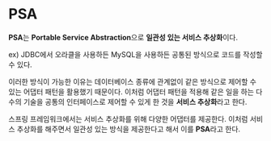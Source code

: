 # PSA

**PSA**는 **Portable Service Abstraction**으로 **일관성 있는 서비스 추상화**이다.

ex) JDBC에서 오라클을 사용하든 MySQL을 사용하든 공통된 방식으로 코드를 작성할 수 있다.

이러한 방식이 가능한 이유는 데이터베이스 종류에 관계없이 같은 방식으로 제어할 수 있는 어댑터 패턴을 활용했기 때문이다. 이처럼 어댑터 패턴을 적용해 같은 일을 하는 다수의 기술을 공통의 인터페이스로 제어할 수 있게 한 것을 **서비스 추상화**라고 한다. 

스프링 프레임워크에서는 서비스 추상화를 위해 다양한 어댑터를 제공한다. 이처럼 서비스 추상화를 해주면서 일관성 있는 방식을 제공한다고 해서 이를 **PSA**라고 한다.